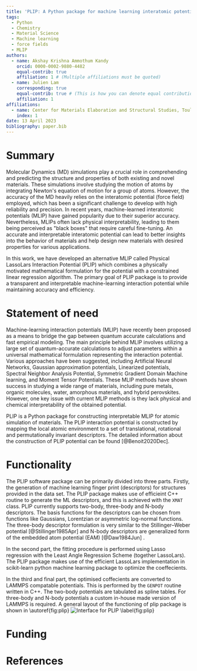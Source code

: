 ```yaml
---
title: 'PLIP: A Python package for machine learning interatomic potentials'
tags:
  - Python
  - Chemistry
  - Material Science
  - Machine learning
  - force fields
  - MLIP
authors:
  - name: Akshay Krishna Ammothum Kandy
    orcid: 0000-0002-9880-4482
    equal-contrib: true
    affiliation: 1 # (Multiple affiliations must be quoted)
  - name: Julien Lam
    corresponding: true
    equal-contrib: true # (This is how you can denote equal contributions between multiple authors)
    affiliation: 1
affiliations:
  - name: Center for Materials Elaboration and Structural Studies, Toulouse, France
    index: 1
date: 13 April 2023
bibliography: paper.bib
---
```


# Summary
Molecular Dynamics (MD) simulations play a crucial role in comprehending and predicting the structure and properties of both existing and novel materials. These simulations involve studying the motion of atoms by integrating Newton's equation of motion for a group of atoms. However, the accuracy of the MD heavily relies on the interatomic potential (force field) employed, which has been a significant challenge to develop with high reliability and precision. In recent years, machine-learned interatomic potentials (MLIP) have gained popularity due to their superior accuracy. Nevertheless, MLIPs often lack physical interpretability, leading to them being perceived as "black boxes" that require careful fine-tuning.  An accurate and interpretable interatomic potential can lead to better insights into the behavior of materials and help design new materials with desired properties for various applications.

In this work, we have developed an alternative MLIP called Physical LassoLars Interaction Potential (PLIP) which combines a physically motivated mathematical formulation for the potential with a constrained linear regression algorithm. The primary goal of PLIP  package is to provide a transparent and interpretable machine-learning interaction potential while maintaining accuracy and efficiency.


# Statement of need
Machine-learning interaction potentials (MLIP) have recently been proposed as a means to bridge the gap between quantum accurate calculations and fast empirical modeling. The main principle behind MLIP involves utilizing a large set of quantum-accurate calculations to adjust parameters within a universal mathematical formulation representing the interaction potential. Various approaches have been suggested, including Artificial Neural Networks, Gaussian approximation potentials, Linearized potentials, Spectral Neighbor Analysis Potential, Symmetric Gradient Domain Machine learning, and Moment Tensor Potentials. These MLIP methods have shown success in studying a wide range of materials, including pure metals, organic molecules, water, amorphous materials, and hybrid perovskites. However, one key issue with current MLIP methods is they lack physical and chemical interpretability of the obtained potential.


PLIP is a Python package for constructing interpretable MLIP for atomic simulation of materials. The PLIP interaction potential is constructed by mapping the local atomic environment to a set of  translational, rotational and permutationally invariant descriptors. The detailed information about the construction of PLIP potential can be found [@Benoit2020Dec].








# Functionality
The PLIP software package can be primarily divided into three parts.  Firstly, the generation of machine learning finger print (descriptors) for structures provided in the data set. The PLIP package makes use of efficieint C++ routine to generate the ML descriptors, and this is achieved with the `XMAT` class. PLIP currently supports two-body, three-body and N-body descriptors. The basis functions for the descriptors can be chosen from functions like Gaussians, Lorentzian or asymmetric log-normal functions. The three-body descriptor formulation is very similar to the Stillinger–Weber potential [@Stillinger1985Apr] and N-body descriptors are generalized form of the embedded atom potential (EAM) [@Daw1984Jun] .

In the second part, the fitting procedure is performed using Lasso regression with the Least Angle Regression Scheme (together LassoLars). The PLIP package makes use of the efficient LassoLars implementation in scikit-learn python machine learning package to optimize the coeffecients. 

In the third and final part, the optimised coffecients are converted to LAMMPS compatable potentials. This is performed by the `GENPOT` routine written in C++. The two-body potentials are tabulated as spline tables. For three-body and N-body potentials a custom in-house made version of LAMMPS is required.  A general layout of the functioning of plip package is shown in \autoref{fig:plip}
![Interface for PLIP \label{fig:plip}](/images/plip.png)
# Funding




# References
